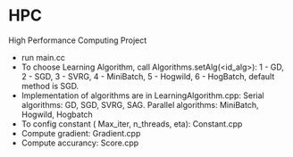 # HPC
High Performance Computing Project
- run main.cc
- To choose Learning Algorithm, call Algorithms.setAlg(<id_alg>): 1 - GD, 2 - SGD, 3 - SVRG, 4 - MiniBatch, 5 - Hogwild, 6 - HogBatch, default method is SGD.
- Implementation of algorithms are in LearningAlgorithm.cpp: Serial algorithms: GD, SGD, SVRG, SAG. Parallel algorithms: MiniBatch, Hogwild, Hogbatch
- To config constant ( Max_iter, n_threads, eta): Constant.cpp
- Compute gradient: Gradient.cpp
- Compute accurancy: Score.cpp
